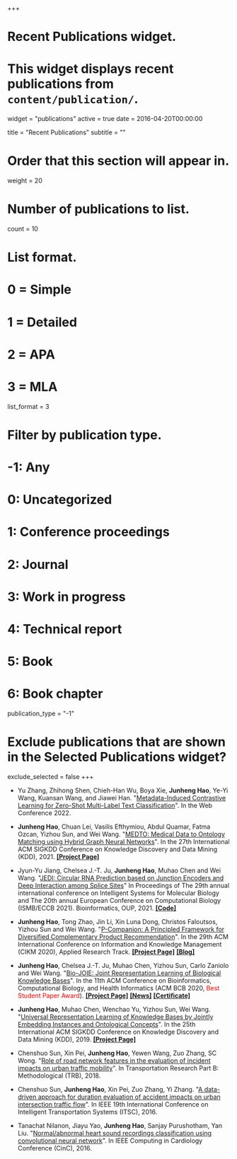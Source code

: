+++
# Recent Publications widget.
# This widget displays recent publications from `content/publication/`.
widget = "publications"
active = true
date = 2016-04-20T00:00:00

title = "Recent Publications"
subtitle = ""

# Order that this section will appear in.
weight = 20

# Number of publications to list.
count = 10

# List format.
#   0 = Simple
#   1 = Detailed
#   2 = APA
#   3 = MLA
list_format = 3

# Filter by publication type.
# -1: Any
#  0: Uncategorized
#  1: Conference proceedings
#  2: Journal
#  3: Work in progress
#  4: Technical report
#  5: Book
#  6: Book chapter
publication_type = "-1"

# Exclude publications that are shown in the Selected Publications widget?
exclude_selected = false
+++

* Yu Zhang, Zhihong Shen, Chieh-Han Wu, Boya Xie, **Junheng Hao**, Ye-Yi Wang, Kuansan Wang, and Jiawei Han. "[Metadata-Induced Contrastive Learning for Zero-Shot Multi-Label Text Classification](https://arxiv.org/abs/2202.05932)". In the Web Conference 2022.

* **Junheng Hao**, Chuan Lei, Vasilis Efthymiou, Abdul Quamar, Fatma Ozcan, Yizhou Sun, and Wei Wang. "[MEDTO: Medical Data to Ontology Matching using Hybrid Graph Neural Networks](https://dl.acm.org/doi/10.1145/3447548.3467138)". In the 27th International ACM SIGKDD Conference on Knowledge Discovery and Data Mining (KDD), 2021. [**\[Project Page\]**](https://www.haojunheng.com/project/medto/)

* Jyun-Yu Jiang, Chelsea J.-T. Ju, **Junheng Hao**, Muhao Chen and Wei Wang. "[JEDI: Circular RNA Prediction based on Junction Encoders and Deep Interaction among Splice Sites](https://academic.oup.com/bioinformatics/article/37/Supplement_1/i289/6319680)" In Proceedings of The 29th annual international conference on Intelligent Systems for Molecular Biology and The 20th annual European Conference on Computational Biology (ISMB/ECCB 2021). Bioinformatics, OUP, 2021. [**\[Code\]**](https://github.com/hallogameboy/JEDI)

* **Junheng Hao**, Tong Zhao, Jin Li, Xin Luna Dong, Christos Faloutsos, Yizhou Sun and Wei Wang. "[P-Companion: A Principled Framework for Diversified Complementary Product Recommendation](https://dl.acm.org/doi/10.1145/3340531.3412732)". In the 29th ACM International Conference on Information and Knowledge Management (CIKM 2020), Applied Research Track. [**\[Project Page\]**](https://www.haojunheng.com/project/pcompanion/) [**\[Blog\]**](https://www.amazon.science/blog/improving-complementary-product-recommendations)

* **Junheng Hao**, Chelsea J.-T. Ju, Muhao Chen, Yizhou Sun, Carlo Zaniolo and Wei Wang. "[Bio-JOIE: Joint Representation Learning of Biological Knowledge Bases](https://dl.acm.org/doi/10.1145/3388440.3412477)". In the 11th ACM Conference on Bioinformatics, Computational Biology, and Health Informatics (ACM BCB 2020, <span style="color:red"> Best Student Paper Award</span>). [**\[Project Page\]**](https://www.haojunheng.com/project/goterm/) [**\[News\]**](https://www.cs.ucla.edu/paper-from-ucla-scalable-analytics-institute-wins-best-student-paper-award-at-acm-bcb-2020/) [**\[Certificate\]**](https://www.haojunheng.com/files/others/Best-Student-Paper-ACMBCB-2020.pdf)

* **Junheng Hao**, Muhao Chen, Wenchao Yu, Yizhou Sun, Wei Wang. "[Universal Representation Learning of Knowledge Bases by Jointly Embedding Instances and Ontological Concepts](https://dl.acm.org/citation.cfm?id=3330838)". In the 25th International ACM SIGKDD Conference on Knowledge Discovery and Data Mining (KDD), 2019. [**\[Project Page\]**](https://www.haojunheng.com/project/joie-kdd/)

* Chenshuo Sun, Xin Pei, **Junheng Hao**, Yewen Wang, Zuo Zhang, SC Wong. "[Role of road network features in the evaluation of incident impacts on urban traffic mobility](https://www.sciencedirect.com/science/article/pii/S0191261518302716)". In Transportation Research Part B: Methodological (TRB), 2018. 

* Chenshuo Sun, **Junheng Hao**, Xin Pei, Zuo Zhang, Yi Zhang. "[A data-driven approach for duration evaluation of accident impacts on urban intersection traffic flow](https://ieeexplore.ieee.org/abstract/document/7795733)". In IEEE 19th International Conference on Intelligent Transportation Systems (ITSC), 2016.

* Tanachat Nilanon, Jiayu Yao, **Junheng Hao**, Sanjay Purushotham, Yan Liu. "[Normal/abnormal heart sound recordings classification using convolutional neural network](https://ieeexplore.ieee.org/abstract/document/7868810)". In IEEE Computing in Cardiology Conference (CinC), 2016.

